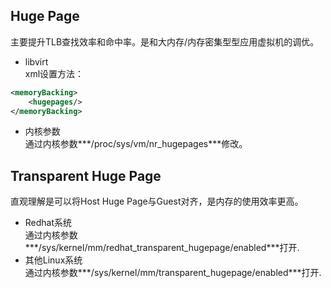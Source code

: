 Huge Page
----
主要提升TLB查找效率和命中率。是和大内存/内存密集型型应用虚拟机的调优。  
+ libvirt  
xml设置方法：
```xml
<memoryBacking>
	<hugepages/>
</memoryBacking>
```
+ 内核参数  
通过内核参数***/proc/sys/vm/nr_hugepages***修改。

Transparent Huge Page
----
直观理解是可以将Host Huge Page与Guest对齐，是内存的使用效率更高。  
+ Redhat系统  
通过内核参数***/sys/kernel/mm/redhat_transparent_hugepage/enabled***打开.  
+ 其他Linux系统  
通过内核参数***/sys/kernel/mm/transparent_hugepage/enabled***打开.  
